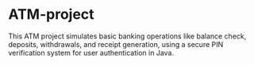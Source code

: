 # ATM-project
This ATM project simulates basic banking operations like balance check, deposits, withdrawals, and receipt generation, using a secure PIN verification system for user authentication in Java.

